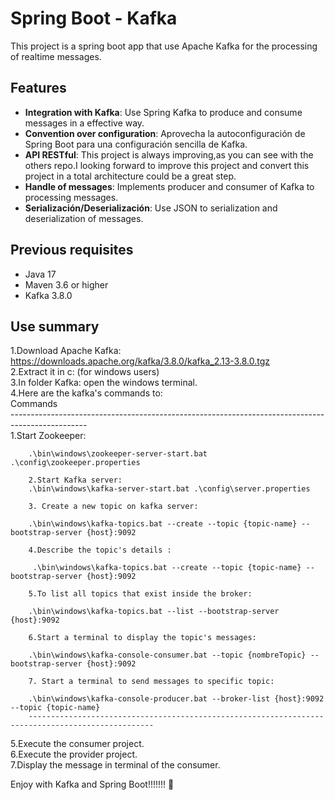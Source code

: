 #  Spring Boot - Kafka  

This project is a spring boot app that use Apache Kafka for the processing of realtime messages.  

## Features  

- **Integration with Kafka**: Use Spring Kafka to produce and consume messages in a effective way.  
- **Convention over configuration**: Aprovecha la autoconfiguración de Spring Boot para una configuración sencilla de Kafka.  
- **API RESTful**: This project is always improving,as you can see with the others repo.I looking forward to improve this project and convert this project in a total architecture could be a great step.  
- **Handle of messages**: Implements producer and consumer of Kafka to processing messages.  
- **Serialización/Deserialización**: Use JSON to serialization and deserialization of messages.  

## Previous requisites  

- Java 17  
- Maven 3.6 or higher  
- Kafka 3.8.0   

## Use summary  
1.Download Apache Kafka: https://downloads.apache.org/kafka/3.8.0/kafka_2.13-3.8.0.tgz   
2.Extract it in c: (for windows users)  
3.In folder Kafka: open the windows terminal.  
4.Here are the kafka's commands to:  
        Commands  
        -------------------------------------------------------------------------------------------------   
        1.Start Zookeeper:    
        
        .\bin\windows\zookeeper-server-start.bat .\config\zookeeper.properties   
        
        2.Start Kafka server:  
        .\bin\windows\kafka-server-start.bat .\config\server.properties  
        
        3. Create a new topic on kafka server:  
        
        .\bin\windows\kafka-topics.bat --create --topic {topic-name} --bootstrap-server {host}:9092  
        
        4.Describe the topic's details :  
        
         .\bin\windows\kafka-topics.bat --create --topic {topic-name} --bootstrap-server {host}:9092  
        
        5.To list all topics that exist inside the broker:  
        
        .\bin\windows\kafka-topics.bat --list --bootstrap-server {host}:9092  
        
        6.Start a terminal to display the topic's messages:  
        
        .\bin\windows\kafka-console-consumer.bat --topic {nombreTopic} --bootstrap-server {host}:9092  
        
        7. Start a terminal to send messages to specific topic:  
        
        .\bin\windows\kafka-console-producer.bat --broker-list {host}:9092 --topic {topic-name}  
        --------------------------------------------------------------------------------------------------  
  
5.Execute the consumer project.  
6.Execute the provider project.  
7.Display the message in terminal of the consumer.    

Enjoy with Kafka
and Spring Boot!!!!!!!
   🙂

